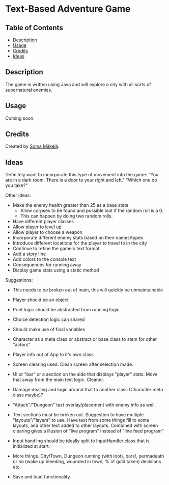 # Text-Based Adventure Game

## Table of Contents

* [Description](#description)
* [Usage](#usage)
* [Credits](#credits)
* [Ideas](#ideas)

## Description

The game is written using Java and will explore a city with all sorts of supernatural enemies.

## Usage

Coming soon.

## Credits

Created by [Soma Mäkelä](https://github.com/smakela13).

## Ideas

Definitely want to incorporate this type of movement into the game: 
   "You are in a dark room. There is a door to your right and left."
   "Which one do you take?"

   Other ideas:
   - Make the enemy health greater than 25 as a base state
      - Allow corpses to be found and possible loot if the random roll is a 0.
      - This can happen by doing two random rolls.
   - Have different player classes
   - Allow player to level up
   - Allow player to choose a weapon
   - Incorporate different enemy stats based on their names/types
   - Introduce different locations for the player to travel to in the city
   - Continue to refine the game's text format
   - Add a story line
   - Add colors to the console text
   - Consequences for running away
   - Display game stats using a static method

   Suggestions:
   - This needs to be broken out of main, this will quickly be unmaintainable
   - Player should be an object
   - Print logic should be abstracted from running logic
   - Choice detection logic can shared 
   - Should make use of final variables
   
   - Character as a meta class or abstract or base class to stem for other "actors"
   - Player info out of App to it's own class
   - Screen clearing used. Clean screen after selection made.
   - UI or "bar" or a section on the side that displays "player" stats. Move that away from the main text logic. Cleaner.
   - Damage dealing and logic around that to another class (Character meta class maybe)?
   - "Attack"/"Dungeon" text overlay/placement with enemy info as well.
   - Text sections must be broken out. Suggestion to have multiple "layouts"/"layers" to use. Have text from some things fill to some layouts, and other text added to other layouts. Combined with screen clearing gives a illusion of "live program" instead of "line feed program"
   - Input handling should be ideally split to InputHandler class that is initialized at start.
   - More things. City/Town, Dungeon running (with loot), bars!, permadeath or no (wake up bleeding, wounded in town, % of gold taken) decisions etc.
   - Save and load functionality.